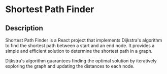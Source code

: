 # Shortest Path Finder
## Description
Shortest Path Finder is a React project that implements Dijkstra's algorithm to find the shortest path between a start and an end node. It provides a simple and efficient solution to determine the shortest path in a graph.

Dijkstra's algorithm guarantees finding the optimal solution by iteratively exploring the graph and updating the distances to each node.
